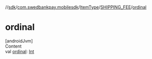 //[sdk](../../../../index.md)/[com.swedbankpay.mobilesdk](../../index.md)/[ItemType](../index.md)/[SHIPPING_FEE](index.md)/[ordinal](ordinal.md)



# ordinal  
[androidJvm]  
Content  
val [ordinal](ordinal.md): [Int](https://kotlinlang.org/api/latest/jvm/stdlib/kotlin/-int/index.html)  



